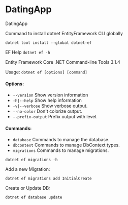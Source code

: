 # DatingApp
DatingApp

Command to install dotnet EntityFramework CLI globally

`dotnet tool install --global dotnet-ef`

EF Help `dotnet ef -h`

Entity Framework Core .NET Command-line Tools 3.1.4

Usage: `dotnet ef [options] [command]`

#### Options:
  - `--version`        Show version information
  - `-h|--help`        Show help information
  - `-v|--verbose`     Show verbose output.
  - `--no-color`       Don't colorize output.
  - `--prefix-output`  Prefix output with level.

#### Commands:
  - `database`    Commands to manage the database.
  - `dbcontext`   Commands to manage DbContext types.
  - `migrations`  Commands to manage migrations.

`dotnet ef migrations -h`

Add a new Migration:

`dotnet ef migrations add InitialCreate`

Create or Update DB:

`dotnet ef database update` 
